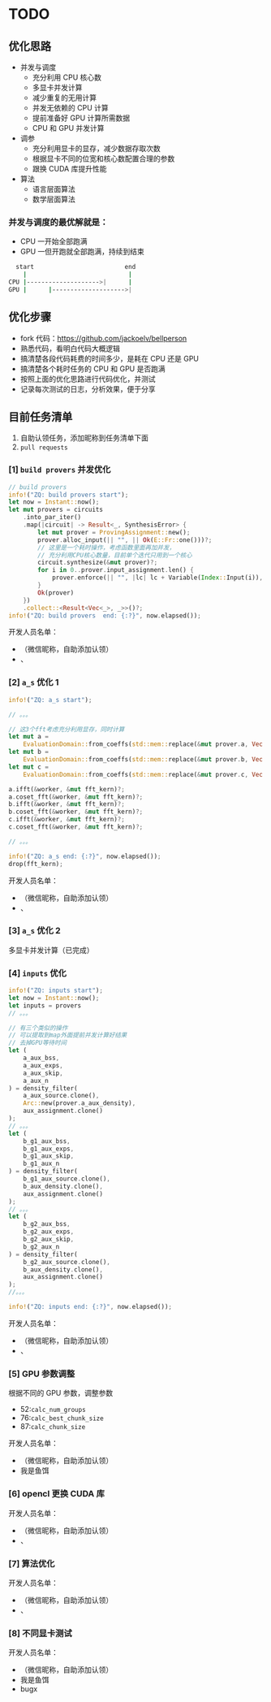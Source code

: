 # TODO

## 优化思路

- 并发与调度
  - 充分利用 CPU 核心数
  - 多显卡并发计算
  - 减少重复的无用计算
  - 并发无依赖的 CPU 计算
  - 提前准备好 GPU 计算所需数据
  - CPU 和 GPU 并发计算
- 调参
  - 充分利用显卡的显存，减少数据存取次数
  - 根据显卡不同的位宽和核心数配置合理的参数
  - 跟换 CUDA 库提升性能
- 算法
  - 语言层面算法
  - 数学层面算法

### 并发与调度的最优解就是：

- CPU 一开始全部跑满
- GPU 一但开跑就全部跑满，持续到结束

```sh
  start                         end
    |                            |
CPU |-------------------->|      |
GPU |      |-------------------->|
```

## 优化步骤

- fork 代码：https://github.com/jackoelv/bellperson
- 熟悉代码，看明白代码大概逻辑
- 搞清楚各段代码耗费的时间多少，是耗在 CPU 还是 GPU
- 搞清楚各个耗时任务的 CPU 和 GPU 是否跑满
- 按照上面的优化思路进行代码优化，并测试
- 记录每次测试的日志，分析效果，便于分享

## 目前任务清单

1. 自助认领任务，添加昵称到任务清单下面
2. `pull requests`

### [1] `build provers` 并发优化

```rs
// build provers
info!("ZQ: build provers start");
let now = Instant::now();
let mut provers = circuits
    .into_par_iter()
    .map(|circuit| -> Result<_, SynthesisError> {
        let mut prover = ProvingAssignment::new();
        prover.alloc_input(|| "", || Ok(E::Fr::one()))?;
        // 这里是一个耗时操作，考虑函数里面再加并发，
        // 充分利用CPU核心数量，目前单个迭代只用到一个核心
        circuit.synthesize(&mut prover)?;
        for i in 0..prover.input_assignment.len() {
            prover.enforce(|| "", |lc| lc + Variable(Index::Input(i)), |lc| lc, |lc| lc);
        }
        Ok(prover)
    })
    .collect::<Result<Vec<_>, _>>()?;
info!("ZQ: build provers  end: {:?}", now.elapsed());
```

开发人员名单：

- （微信昵称，自助添加认领）
- 、

### [2] `a_s` 优化 1

```rs
info!("ZQ: a_s start");

// 。。。

// 这3个fft考虑充分利用显存，同时计算
let mut a =
    EvaluationDomain::from_coeffs(std::mem::replace(&mut prover.a, Vec::new()))?;
let mut b =
    EvaluationDomain::from_coeffs(std::mem::replace(&mut prover.b, Vec::new()))?;
let mut c =
    EvaluationDomain::from_coeffs(std::mem::replace(&mut prover.c, Vec::new()))?;

a.ifft(&worker, &mut fft_kern)?;
a.coset_fft(&worker, &mut fft_kern)?;
b.ifft(&worker, &mut fft_kern)?;
b.coset_fft(&worker, &mut fft_kern)?;
c.ifft(&worker, &mut fft_kern)?;
c.coset_fft(&worker, &mut fft_kern)?;

// 。。。

info!("ZQ: a_s end: {:?}", now.elapsed());
drop(fft_kern);
```

开发人员名单：

- （微信昵称，自助添加认领）
- 、

### [3] `a_s` 优化 2

多显卡并发计算（已完成）

### [4] `inputs` 优化

```rs
info!("ZQ: inputs start");
let now = Instant::now();
let inputs = provers
// 。。。

// 有三个类似的操作
// 可以提取到map外面提前并发计算好结果
// 去掉GPU等待时间
let (
    a_aux_bss,
    a_aux_exps,
    a_aux_skip,
    a_aux_n
) = density_filter(
    a_aux_source.clone(),
    Arc::new(prover.a_aux_density),
    aux_assignment.clone()
);
// 。。。
let (
    b_g1_aux_bss,
    b_g1_aux_exps,
    b_g1_aux_skip,
    b_g1_aux_n
) = density_filter(
    b_g1_aux_source.clone(),
    b_aux_density.clone(),
    aux_assignment.clone()
);
// 。。。
let (
    b_g2_aux_bss,
    b_g2_aux_exps,
    b_g2_aux_skip,
    b_g2_aux_n
) = density_filter(
    b_g2_aux_source.clone(),
    b_aux_density.clone(),
    aux_assignment.clone()
);
//。。。

info!("ZQ: inputs end: {:?}", now.elapsed());
```

开发人员名单：

- （微信昵称，自助添加认领）
- 、

### [5] GPU 参数调整

根据不同的 GPU 参数，调整参数

- 52:`calc_num_groups`
- 76:`calc_best_chunk_size`
- 87:`calc_chunk_size`

开发人员名单：

- （微信昵称，自助添加认领）
- 我是鱼饵

### [6] opencl 更换 CUDA 库

开发人员名单：

- （微信昵称，自助添加认领）
- 、

### [7] 算法优化

开发人员名单：

- （微信昵称，自助添加认领）
- 、

### [8] 不同显卡测试

开发人员名单：

- （微信昵称，自助添加认领）
- 我是鱼饵
- bugx
